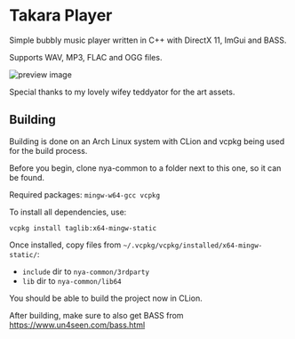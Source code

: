 # Takara Player

Simple bubbly music player written in C++ with DirectX 11, ImGui and BASS.

Supports WAV, MP3, FLAC and OGG files.

![preview image](https://i.imgur.com/cxGiWYb.png)

Special thanks to my lovely wifey teddyator for the art assets.

## Building

Building is done on an Arch Linux system with CLion and vcpkg being used for the build process. 

Before you begin, clone nya-common to a folder next to this one, so it can be found.

Required packages: `mingw-w64-gcc vcpkg`

To install all dependencies, use:
```console
vcpkg install taglib:x64-mingw-static
```

Once installed, copy files from `~/.vcpkg/vcpkg/installed/x64-mingw-static/`:

- `include` dir to `nya-common/3rdparty`
- `lib` dir to `nya-common/lib64`

You should be able to build the project now in CLion.

After building, make sure to also get BASS from https://www.un4seen.com/bass.html
